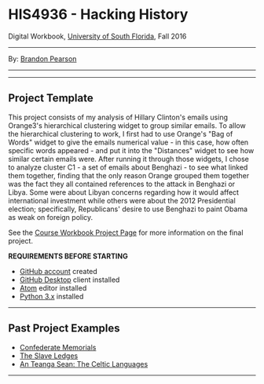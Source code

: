 # HIS4936 - Hacking History
Digital Workbook, [University of South Florida](http://www.usf.edu/), Fall 2016

---

By: [Brandon Pearson](mailto:bpearson1@mail.usf.edu)

---



---

## Project Template

This project consists of my analysis of Hillary Clinton's emails using Orange3's hierarchical clustering widget to group similar emails. To allow the hierarchical clustering to work, I first had to use Orange's "Bag of Words" widget to give the emails numerical value - in this case, how often specific words appeared - and put it into the "Distances" widget to see how similar certain emails were. After running it through those widgets, I chose to analyze cluster C1 - a set of emails about Benghazi - to see what linked them together, finding that the only reason Orange grouped them together was the fact they all contained references to the attack in Benghazi or Libya. Some were about Libyan concerns regarding how it would affect international investment while others were about the 2012 Presidential election; specifically, Republicans' desire to use Benghazi to paint Obama as weak on foreign policy.

See the [Course Workbook Project Page](https://hacking-history.readthedocs.io/project) for more information on the final project.

**REQUIREMENTS BEFORE STARTING**
+ [GitHub account](https://github.com) created
+ [GitHub Desktop](https://desktop.github.com) client installed
+ [Atom](https://atom.io) editor installed
+ [Python 3.x](https://www.python.org/) installed

---

## Past Project Examples

* [Confederate Memorials](http://confederate-memorials-project.readthedocs.io/)
* [The Slave Ledges](http://slave-ledger.readthedocs.io/en/latest/)
* [An Teanga Sean: The Celtic Languages](http://an-teanga-sean-the-celtic-languages.readthedocs.io/)

---
